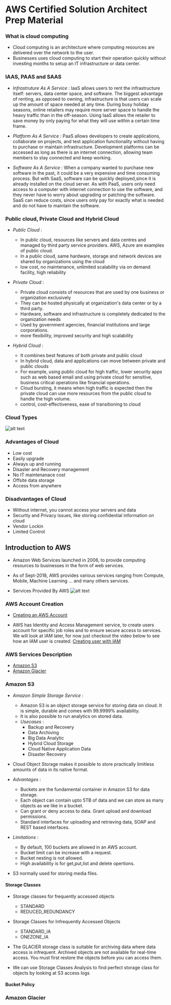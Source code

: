 # AWS Certified Solution Architect Prep Material

### What is cloud computing

- Cloud computing is an architecture where computing resources are delivered over the
network to the user. 
- Businesses uses cloud computing to start their operation quickly without investing 
months to setup an IT infrastructure or data center.


### IAAS, PAAS and SAAS

 - *Infrastruture As A Service* : IaaS allows users to rent the infrastructure itself: servers, data center space, and software. The biggest advantage of renting, as opposed to owning, infrastructure is that users can scale up the amount of space needed at any time. During busy holiday seasons, online retailers may require more server space to handle the heavy traffic than in the off-season. Using IaaS allows the retailer to save money by only paying for what they will use within a certain time frame.

 - *Platform As A Service* : PaaS allows developers to create applications, collaborate on projects, and test application functionality without having to purchase or maintain infrastructure. Development platforms can be accessed as long as there is an internet connection, allowing team members to stay connected and keep working.

 - *Software As A Service* : When a company wanted to purchase new software in the past, it could be a very expensive and time consuming process. But with SaaS, software can be quickly deployed,since it is already installed on the cloud server. As with PaaS, users only need access to a computer with internet connection to use the software, and they never have to worry about upgrading or patching the software. SaaS can reduce costs, since users only pay for exactly what is needed and do not have to maintain the software.

 ### Public cloud, Private Cloud and Hybrid Cloud

 - *Public Cloud* : 
     - In public cloud, resources like servers and data centres and managed by third party        service providers. AWS, Azure are examples of public cloud.
     - In a public cloud, same hardware, storage and network devices are shared by                organizations using the cloud
     - low cost, no maintenance, unlimited scalability via on demand facility, high reliability

- *Private Cloud* : 
     - Private cloud consists of resources that are used by one business or organization          exclusively
     - They can be hosted physically at organization's data center or by a third party.
     - Hardware, software and infrastructure is completely dedicated to the organization needs
     - Used by government agencies, financial institutions and large corporations.
     - more flexibility, improved security and high scalability

- *Hybrid Cloud* :
     - It combines best features of both private and public cloud
     - In hybrid cloud, data and applications can move between private and public clouds
     - For example, using public cloud for high traffic, lower security apps such as web based
       email and using private cloud for sensitive, business critical operations like financial
       operations.
     - Cloud bursting, it means when high traffic is expected then the private cloud can use      more resources from the public cloud to handle the high volume.
     - control, cost-effectiveness, ease of transitioning to cloud

 
### Cloud Types
![alt text](cloud.png)

### Advantages of Cloud
- Low cost
- Easily upgrade
- Always up and running
- Disaster and Recovery management
- No IT maintenanace cost
- Offsite data storage
- Access from anywhere

### Disadvantages of Cloud
- Without internet, you cannot access your servers and data
- Securtiy and Privacy issues, like storing confidential information on cloud
- Vendor Lockin
- Limited Control


## Introduction to AWS

- Amazon Web Services launched in 2006, to provide computing resources to businesses in the form
  of web services.

- As of Sept-2018, AWS provides various services ranging from Compute, Mobile, Machine Learning   ... and many others services.

- Services Provided By AWS
![alt text](awsservices.png)


### AWS Account Creation

- [Creating an AWS Account](https://www.youtube.com/watch?v=WviHsoz8yHk)

- AWS has Identity and Access Management service, to create users account for specific job roles and to ensure secure access to services.
  We will look at IAM later, for now just checkout the video below to see how an IAM user is created.
  [Creating user with IAM](https://youtu.be/G_4pRb8HsWs)


### AWS Services Description

- [Amazon S3](#amazon-s3)
- [Amazon Glacier](#amazon-glacier)



### Amazon S3

- *Amazon Simple Storage Service* :
	- Amazon S3 is an object storage service for storing data on cloud. It is simple, durable and comes with 99.9999% availability.
	- It is also possible to run analytics on stored data.
	- *Usecases* :
		- Backup and Recovery
		- Data Archiving
		- Big Data Analytic
		- Hybrid Cloud Storage
		- Cloud Native Application Data
		- Disaster Recovery 

- Cloud Object Storage makes it possible to store practically limitless amounts of data in its native format.

- *Advantages* :
	- Buckets are the fundamental container in Amazon S3 for data storage.
	- Each object can contain upto 5TB of data and we can store as many objects as we like in a bucket.
	- Can grant or deny access to data. Grant upload and download permissions.
	- Standard interfaces for uploading and retrieving data, SOAP and REST based interfaces. 

- *Limitations* :
	- By default, 100 buckets are allowed in an AWS account.
	- Bucket limit can be increase with a request.
	- Bucket nesting is not allowed.
	- High availability is for get,put,list and delete opertions.

- S3 normally used for storing media files.

#### Storage Classes

- Storage classes for frequently accessed objects
	- STANDARD
	- REDUCED_REDUNDANCY

- Storage Classes for Infrequently Accessed Objects
	- STANDARD_IA
	- ONEZONE_IA

- The GLACIER storage class is suitable for archiving data where data access is infrequent. 
  Archived objects are not available for real-time access. You must first restore the objects before you can access them.

- We can use Storage Classes Analysis to find perfect storage class for objects by looking at S3 access logs


#### Bucket Policy

 
### Amazon Glacier



